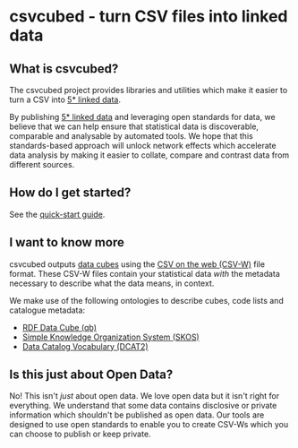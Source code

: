# csvcubed - turn CSV files into linked data

## What is csvcubed?

The csvcubed project provides libraries and utilities which make it easier to turn a CSV into [5* linked data](https://5stardata.info/en/).

By publishing [5* linked data](https://5stardata.info/en/) and leveraging open standards for data, we believe that we can help ensure that statistical data is discoverable, comparable and analysable by automated tools. We hope that this standards-based approach will unlock network effects which accelerate data analysis by making it easier to collate, compare and contrast data from different sources.

## How do I get started?

See the [quick-start guide](./quick-start).

## I want to know more

csvcubed outputs [data cubes](https://en.wikipedia.org/wiki/Data_cube) using the [CSV on the web (CSV-W)](https://www.w3.org/TR/tabular-metadata/) file format. These CSV-W files contain your statistical data *with* the metadata necessary to describe what the data means, in context.

We make use of the following ontologies to describe cubes, code lists and catalogue metadata:

- [RDF Data Cube (qb)](https://www.w3.org/TR/vocab-data-cube/)
- [Simple Knowledge Organization System (SKOS)](http://www.w3.org/TR/skos-primer)
- [Data Catalog Vocabulary (DCAT2)](https://www.w3.org/TR/vocab-dcat-2/)

## Is this just about Open Data?

No! This isn't *just* about open data. We love open data but it isn't right for everything. We understand that some data contains disclosive or private information which shouldn't be published as open data. Our tools are designed to use open standards to enable you to create CSV-Ws which you can choose to publish or keep private.
 
